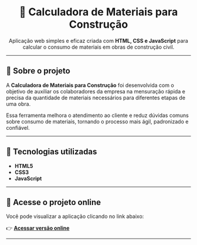 <h1 align="center">🧱 Calculadora de Materiais para Construção</h1>

<p align="center">
  Aplicação web simples e eficaz criada com <strong>HTML, CSS e JavaScript</strong> para calcular o consumo de materiais em obras de construção civil.
</p>

---

## 📌 Sobre o projeto

A **Calculadora de Materiais para Construção** foi desenvolvida com o objetivo de auxiliar os colaboradores da empresa na mensuração rápida e precisa da quantidade de materiais necessários para diferentes etapas de uma obra.

Essa ferramenta melhora o atendimento ao cliente e reduz dúvidas comuns sobre consumo de materiais, tornando o processo mais ágil, padronizado e confiável.

---

## 🧪 Tecnologias utilizadas

- **HTML5**
- **CSS3**
- **JavaScript**

---

## 🚀 Acesse o projeto online

Você pode visualizar a aplicação clicando no link abaixo:

👉 **[Acessar versão online](https://terchaki.github.io/Calculadora-Materiais-Construcao/)**

---
